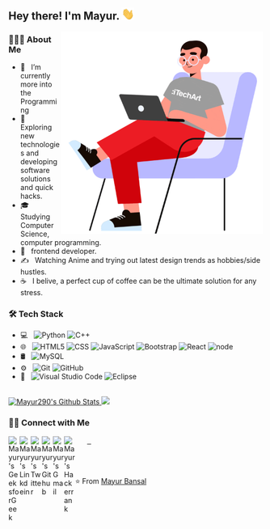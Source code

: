 <h2> Hey there! I'm Mayur. <img src="https://github.com/Mayur290/Mayur290/blob/main/Hi.gif" width="25"></h2>
<img align="right" alt="GIF" src="https://github.com/Mayur290/Mayur290/blob/main/gif3" width="400" height="400"/>

<h3> 👨🏻‍💻 About Me </h3>

- 🔭 &nbsp; I’m currently more into the Programming
- 🤔 &nbsp; Exploring new technologies and developing software solutions and quick hacks.
- 🎓 &nbsp; Studying Computer Science, computer programming.
- 💼 &nbsp; frontend developer.
- ✍️ &nbsp; Watching Anime and trying out latest design trends as hobbies/side hustles.
- ☕ &nbsp; I belive, a perfect cup of coffee can be the ultimate solution for any stress. 

<h3>🛠 Tech Stack</h3>



- 💻 &nbsp;
  ![Python](https://img.shields.io/badge/-Python-333333?style=flat&logo=python)
  ![C++](https://img.shields.io/badge/-C++-333333?style=flat&logo=C%2B%2B&logoColor=00599C)
- 🌐 &nbsp;
  ![HTML5](https://img.shields.io/badge/-HTML5-333333?style=flat&logo=HTML5)
  ![CSS](https://img.shields.io/badge/-CSS-333333?style=flat&logo=CSS3&logoColor=1572B6)
  ![JavaScript](https://img.shields.io/badge/-JavaScript-333333?style=flat&logo=javascript)
  ![Bootstrap](https://img.shields.io/badge/-Bootstrap-333333?style=flat&logo=bootstrap&logoColor=563D7C)
  ![React](https://img.shields.io/badge/-React-333333?style=flat&logo=react)
  ![node](https://img.shields.io/badge/-NodeJS-333333)
- 🛢 &nbsp;
  ![MySQL](https://img.shields.io/badge/-MySQL-333333?style=flat&logo=mysql)
- ⚙️ &nbsp;
  ![Git](https://img.shields.io/badge/-Git-333333?style=flat&logo=git)
  ![GitHub](https://img.shields.io/badge/-GitHub-333333?style=flat&logo=github)
- 🔧 &nbsp;
  ![Visual Studio Code](https://img.shields.io/badge/-Visual%20Studio%20Code-333333?style=flat&logo=visual-studio-code&logoColor=007ACC)
  ![Eclipse](https://img.shields.io/badge/-Eclipse-333333?style=flat&logo=eclipse-ide&logoColor=2C2255)

<br/>

<a href="https://github.com/Mayur290">
  <img height="180em" src="https://github-readme-stats.vercel.app/api?username=Mayur290&include_all_commits=true&count_private=true&theme=buefy&show_icons=true&title_color=7A7ADB&icon_color=2234AE&text_color=D3D3D3&bg_color=0,000000,130F40" alt="Mayur290's Github Stats"/>
  <img height="180em" src="https://github-readme-stats.vercel.app/api/top-langs/?username=Mayur290&theme=buefy&layout=compact&title_color=7A7ADB&icon_color=2234AE&text_color=D3D3D3&bg_color=0,000000,130F40" />
</a>




<h3> 🤝🏻 Connect with Me </h3>

<p align="center">
  
 &nbsp;   <a href="https://auth.geeksforgeeks.org/user/mayurbnsl/profile" target="_blank" rel="noopener noreferrer">
  <img align="left" alt="Mayur's GeeksforGeek" width="22px" src="https://cdn.jsdelivr.net/npm/simple-icons@3.1.0/icons/geeksforgeeks.svg" />
</a>
&nbsp; <a href="https://www.linkedin.com/in/mayurbansal98/" target="_blank" rel="noopener noreferrer">
  <img align="left" alt="Mayur's Linkdein" width="22px" src="https://cdn.jsdelivr.net/npm/simple-icons@v3/icons/linkedin.svg" />
</a>
 &nbsp;  <a href="https://twitter.com/MayurBa49170945" target="_blank" rel="noopener noreferrer">
  <img align="left" alt="Mayur's Twitter" width="22px" src="https://cdn.jsdelivr.net/npm/simple-icons@v3/icons/twitter.svg" />
&nbsp; <a href="https://github.com/Mayur290" target="_blank" rel="noopener noreferrer">
  <img align="left" alt="Mayur's Github" width="22px" src="https://cdn.jsdelivr.net/npm/simple-icons@v3/icons/github.svg" />
</a>
&nbsp; <a href="mailto:mayurbansal98@gmail.com" target="_blank" rel="noopener noreferrer">
  <img align="left" alt="Mayur's Gmail" width="22px" src="https://cdn.jsdelivr.net/npm/simple-icons@3.1.0/icons/gmail.svg" />
</a>
&nbsp; <a href="https://www.hackerrank.com/mayurbansal98" target="_blank" rel="noopener noreferrer">
  <img align="left" alt="Mayur's Hackerrank" width="22px" src="https://cdn.jsdelivr.net/npm/simple-icons@v3/icons/hackerrank.svg" />
</a>

</p>
<br/>
<br/>

⭐️ From [Mayur Bansal](https://github.com/Mayur290)
